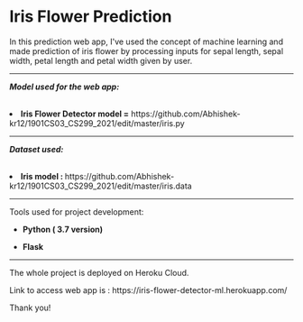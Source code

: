 # Iris Flower Prediction
<p>
  In this prediction web app, I've used the concept of machine learning and made prediction of iris flower by processing inputs for sepal length, sepal width, petal length and petal width given by user.
<p>
  
 <hr>
 
 _**Model used for the web app:**_
 <br>
 <br>
 <li><b> Iris Flower Detector model =</b> https://github.com/Abhishek-kr12/1901CS03_CS299_2021/edit/master/iris.py
 <br>
 
 <hr>
 
  _**Dataset used:**_
  <br>
  <br>
  <li><b>Iris model : </b> https://github.com/Abhishek-kr12/1901CS03_CS299_2021/edit/master/iris.data
  <br>
  
  <hr>
  
  Tools used for project development:
  <ul>
  <li><p><b>Python ( 3.7 version)</b></p>
  <li><p><b>Flask</b></p></li>
  </ul>
  
  <hr>
  
  <p> The whole project is deployed on Heroku Cloud.
  <p> Link to access web app is :
https://iris-flower-detector-ml.herokuapp.com/ </p>
  <p> Thank you!</p>
  
  
  
